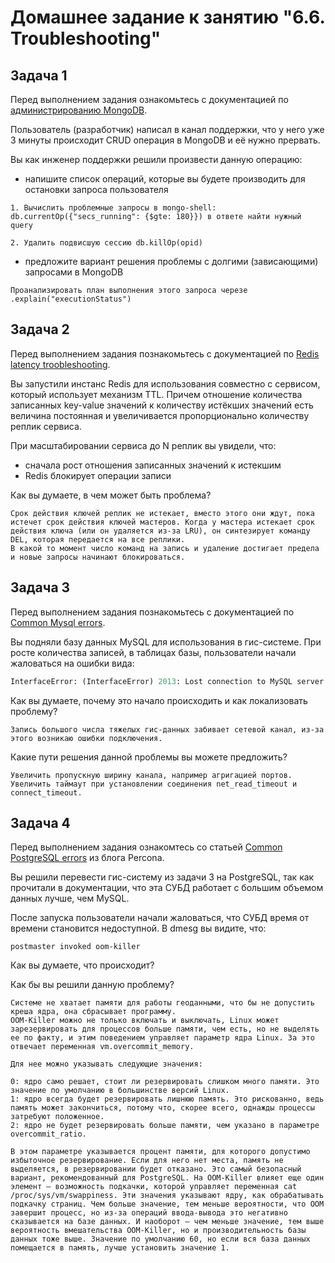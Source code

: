 # Домашнее задание к занятию "6.6. Troubleshooting"

## Задача 1

Перед выполнением задания ознакомьтесь с документацией по [администрированию MongoDB](https://docs.mongodb.com/manual/administration/).

Пользователь (разработчик) написал в канал поддержки, что у него уже 3 минуты происходит CRUD операция в MongoDB и её 
нужно прервать. 

Вы как инженер поддержки решили произвести данную операцию:
- напишите список операций, которые вы будете производить для остановки запроса пользователя

```
1. Вычислить проблемные запросы в mongo-shell: db.currentOp({"secs_running": {$gte: 180}}) в ответе найти нужный query

2. Удалить подвисшую сессию db.killOp(opid)
```
- предложите вариант решения проблемы с долгими (зависающими) запросами в MongoDB

```
Проанализировать план выполнения этого запроса черезе .explain("executionStatus")
```
## Задача 2

Перед выполнением задания познакомьтесь с документацией по [Redis latency troobleshooting](https://redis.io/topics/latency).

Вы запустили инстанс Redis для использования совместно с сервисом, который использует механизм TTL. 
Причем отношение количества записанных key-value значений к количеству истёкших значений есть величина постоянная и
увеличивается пропорционально количеству реплик сервиса. 

При масштабировании сервиса до N реплик вы увидели, что:
- сначала рост отношения записанных значений к истекшим
- Redis блокирует операции записи

Как вы думаете, в чем может быть проблема?

```
Срок действия ключей реплик не истекает, вместо этого они ждут, пока истечет срок действия ключей мастеров. Когда у мастера истекает срок действия ключа (или он удаляется из-за LRU), он синтезирует команду DEL, которая передается на все реплики.
В какой то момент число команд на запись и удаление достигает предела и новые запросы начинают блокироваться.
```
 
## Задача 3

Перед выполнением задания познакомьтесь с документацией по [Common Mysql errors](https://dev.mysql.com/doc/refman/8.0/en/common-errors.html).

Вы подняли базу данных MySQL для использования в гис-системе. При росте количества записей, в таблицах базы,
пользователи начали жаловаться на ошибки вида:
```python
InterfaceError: (InterfaceError) 2013: Lost connection to MySQL server during query u'SELECT..... '
```

Как вы думаете, почему это начало происходить и как локализовать проблему?

```
Запись большого числа тяжелых гис-данных забивает сетевой канал, из-за этого возникаю ошибки подключения.
```

Какие пути решения данной проблемы вы можете предложить?

```
Увеличить пропускную ширину канала, например агригацией портов.
Увеличить таймаут при установлении соединения net_read_timeout и connect_timeout.
```
## Задача 4

Перед выполнением задания ознакомтесь со статьей [Common PostgreSQL errors](https://www.percona.com/blog/2020/06/05/10-common-postgresql-errors/) из блога Percona.

Вы решили перевести гис-систему из задачи 3 на PostgreSQL, так как прочитали в документации, что эта СУБД работает с 
большим объемом данных лучше, чем MySQL.

После запуска пользователи начали жаловаться, что СУБД время от времени становится недоступной. В dmesg вы видите, что:

`postmaster invoked oom-killer`

Как вы думаете, что происходит?

Как бы вы решили данную проблему?

```
Системе не хватает памяти для работы геоданными, что бы не допустить креша ядра, она сбрасывает программу.
OOM-Killer можно не только включать и выключать, Linux может зарезервировать для процессов больше памяти, чем есть, но не выделять ее по факту, и этим поведением управляет параметр ядра Linux. За это отвечает переменная vm.overcommit_memory.

Для нее можно указывать следующие значения:

0: ядро само решает, стоит ли резервировать слишком много памяти. Это значение по умолчанию в большинстве версий Linux.
1: ядро всегда будет резервировать лишнюю память. Это рискованно, ведь память может закончиться, потому что, скорее всего, однажды процессы затребуют положенное.
2: ядро не будет резервировать больше памяти, чем указано в параметре overcommit_ratio.

В этом параметре указывается процент памяти, для которого допустимо избыточное резервирование. Если для него нет места, память не выделяется, в резервировании будет отказано. Это самый безопасный вариант, рекомендованный для PostgreSQL. На OOM-Killer влияет еще один элемент — возможность подкачки, которой управляет переменная cat /proc/sys/vm/swappiness. Эти значения указывают ядру, как обрабатывать подкачку страниц. Чем больше значение, тем меньше вероятности, что OOM завершит процесс, но из-за операций ввода-вывода это негативно сказывается на базе данных. И наоборот — чем меньше значение, тем выше вероятность вмешательства OOM-Killer, но и производительность базы данных тоже выше. Значение по умолчанию 60, но если вся база данных помещается в память, лучше установить значение 1.
```